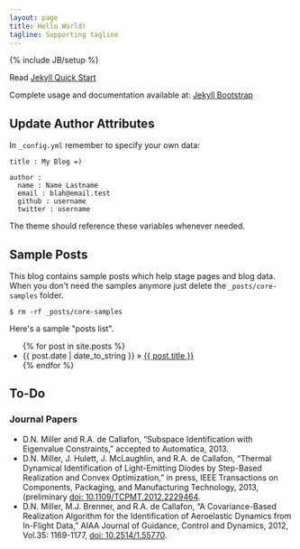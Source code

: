 ```yaml
---
layout: page
title: Hello World!
tagline: Supporting tagline
---
```

{% include JB/setup %}

Read [Jekyll Quick Start](http://jekyllbootstrap.com/usage/jekyll-quick-start.html)

Complete usage and documentation available at: [Jekyll Bootstrap](http://jekyllbootstrap.com)

## Update Author Attributes

In `_config.yml` remember to specify your own data:
    
    title : My Blog =)
    
    author :
      name : Name Lastname
      email : blah@email.test
      github : username
      twitter : username

The theme should reference these variables whenever needed.
    
## Sample Posts

This blog contains sample posts which help stage pages and blog data.
When you don't need the samples anymore just delete the `_posts/core-samples` folder.

    $ rm -rf _posts/core-samples

Here's a sample "posts list".

<ul class="posts">
  {% for post in site.posts %}
    <li><span>{{ post.date | date_to_string }}</span> &raquo; <a href="{{ BASE_PATH }}{{ post.url }}">{{ post.title }}</a></li>
  {% endfor %}
</ul>

## To-Do

### Journal Papers
- D.N. Miller and R.A. de Callafon, “Subspace Identification with Eigenvalue
  Constraints,” accepted to Automatica, 2013.
- D.N. Miller, J. Hulett, J. McLaughlin, and R.A. de Callafon, “Thermal
  Dynamical Identification of Light-Emitting Diodes by Step-Based
  Realization and Convex Optimization,” in press, IEEE Transactions on
  Components, Packaging, and Manufacturing Technology, 2013, (preliminary
  [doi: 10.1109/TCPMT.2012.2229464](http://dx.doi.org/).
- D.N. Miller, M.J. Brenner, and R.A. de Callafon, “A Covariance-Based
  Realization Algorithm for the Identification of Aeroelastic Dynamics from
  In-Flight Data,” AIAA Journal of Guidance, Control and Dynamics, 2012,
  Vol.35: 1169-1177, [doi:
  10.2514/1.55770](http://dx.doi.org/10.2514/1.55770).
